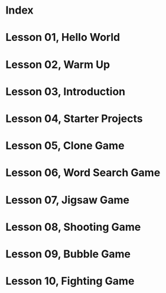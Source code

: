 # Index

# Lesson 01, Hello World

# Lesson 02, Warm Up

# Lesson 03, Introduction

# Lesson 04, Starter Projects

# Lesson 05, Clone Game

# Lesson 06, Word Search Game

# Lesson 07, Jigsaw Game

# Lesson 08, Shooting Game

# Lesson 09, Bubble Game

# Lesson 10, Fighting Game
